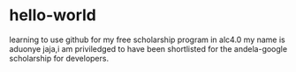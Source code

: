# hello-world
learning to use github for my free scholarship program in alc4.0
my name is aduonye jaja,i am priviledged to have been shortlisted for the andela-google scholarship for developers.
